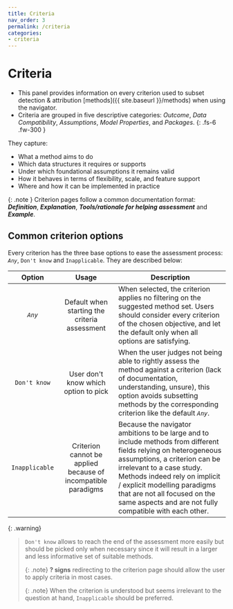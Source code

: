```yaml
---
title: Criteria
nav_order: 3
permalink: /criteria
categories:
- criteria
---
```


# Criteria

- This panel provides information on every criterion used to subset detection & attribution [methods]({{ site.baseurl }}/methods) when using the navigator.
- Criteria are grouped in five descriptive categories: *Outcome*, *Data Compatibility*, *Assumptions*, *Model Properties*, and *Packages*.
{: .fs-6 .fw-300 }

They capture: 
- What a method aims to do
- Which data structures it requires or supports
- Under which foundational assumptions it remains valid
- How it behaves in terms of flexibility, scale, and feature support
- Where and how it can be implemented in practice

{: .note }
Criterion pages follow a common documentation format: ***Definition***, ***Explanation***, ***Tools/rationale for helping assessment*** and ***Example***.


## Common criterion options

Every criterion has the three base options to ease the assessment process: *`Any`*, `Don't know` and `Inapplicable`. They are described below:


|  **Option**        | **Usage**                  | **Description**                  |
|:------------------:|:--------------------------:|---------------------------------|
| *`Any`*      | Default when starting the criteria assessment | When selected, the criterion applies no filtering on the suggested method set. Users should consider every criterion of the chosen objective, and let the default only when all options are satisfying. |
| `Don't know`       | User don't know which option to pick | When the user judges not being able to rightly assess the method against a criterion (lack of documentation, understanding, unsure), this option avoids subsetting methods by the corresponding criterion like the default *`Any`*. |
| `Inapplicable`     | Criterion cannot be applied because of incompatible paradigms | Because the navigator ambitions to be large and to include methods from different fields relying on heterogeneous assumptions, a criterion can be irrelevant to a case study. Methods indeed rely on implicit / explicit modelling paradigms that are not all focused on the same aspects and are not fully compatible with each other. |

{: .warning}
> `Don't know` allows to reach the end of the assessment more easily but should be picked only when necessary since it will result in a larger and less informative set of suitable methods.
> 
> {: .note}
> **? signs** redirecting to the criterion page should allow the user to apply criteria in most cases.
> 
> {: .note}
> When the criterion is understood but seems irrelevant to the question at hand, `Inapplicable` should be preferred.
  